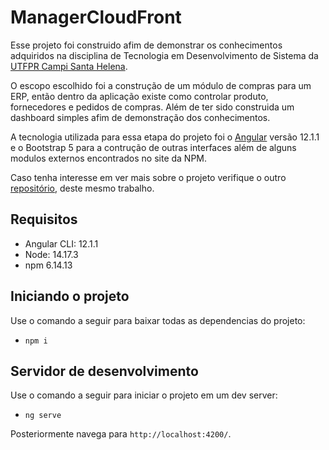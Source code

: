 # ManagerCloudFront

Esse projeto foi construido afim de demonstrar os conhecimentos adquiridos na disciplina de Tecnologia em Desenvolvimento de Sistema da [UTFPR Campi Santa Helena](https://www.utfpr.edu.br/campus/santahelena).

O escopo escolhido foi a construção de um módulo de compras para um ERP, então dentro da aplicação existe como controlar produto, fornecedores e pedidos de compras. Além de ter sido construida um dashboard simples afim de demonstração dos conhecimentos.

A tecnologia utilizada para essa etapa do projeto foi o [Angular](https://angular.io/) versão 12.1.1 e o Bootstrap 5 para a contrução de outras interfaces além de alguns modulos externos encontrados no site da NPM.

Caso tenha interesse em ver mais sobre o projeto verifique o outro [repositório](hhttps://github.com/torrhenStark666/managerCloud-Backend), deste mesmo trabalho.

## Requisitos

- Angular CLI: 12.1.1
- Node: 14.17.3
-	npm 6.14.13

## Iniciando o projeto

Use o comando a seguir para baixar todas as dependencias do projeto:

- `npm i`

## Servidor de desenvolvimento

Use o comando a seguir para iniciar o projeto em um dev server:

- `ng serve`

Posteriormente navega para `http://localhost:4200/`.

